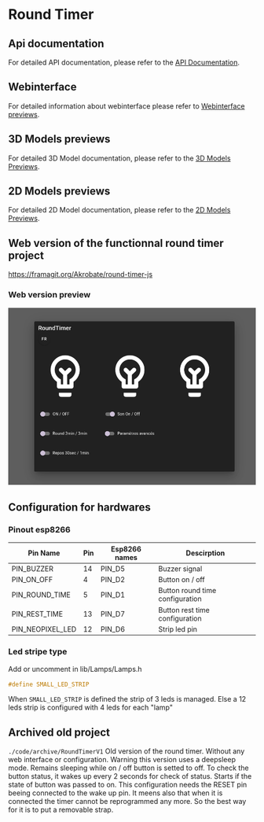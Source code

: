 # Round Timer

## Api documentation

For detailed API documentation, please refer to the [API Documentation](./documentations/API%20Documentation.md).


## Webinterface

For detailed information about webinterface please refer to [Webinterface previews](./documentations/webinterface/webinterface.md).


## 3D Models previews

For detailed 3D Model documentation, please refer to the [3D Models Previews](./3D-model/README.md).


## 2D Models previews

For detailed 2D Model documentation, please refer to the [2D Models Previews](./2D-model/README.md).

## Web version of the functionnal round timer project

https://framagit.org/Akrobate/round-timer-js


### Web version preview

![round-timer-js.png](./documentations/screenshots/round-timer-js.png)


## Configuration for hardwares

### Pinout esp8266
| Pin Name         | Pin        | Esp8266 names   |Descirption                       |
|------------------|------------|-----------------|----------------------------------|
| PIN_BUZZER       | 14         | PIN_D5          | Buzzer signal                    |
| PIN_ON_OFF       | 4          | PIN_D2          | Button on / off                  |
| PIN_ROUND_TIME   | 5          | PIN_D1          | Button round time configuration  |
| PIN_REST_TIME    | 13         | PIN_D7          | Button rest time configuration   |
| PIN_NEOPIXEL_LED | 12         | PIN_D6          | Strip led pin                    |

### Led stripe type

Add or uncomment in lib/Lamps/Lamps.h

```cpp
#define SMALL_LED_STRIP
```

When `SMALL_LED_STRIP` is defined the strip of 3 leds is managed. Else a 12 leds strip is configured with 4 leds for each "lamp"

## Archived old project

`./code/archive/RoundTimerV1` Old version of the round timer. Without any web interface or configuration. Warning this version uses a deepsleep mode. Remains sleeping while on / off button is setted to off. To check the button status, it wakes up every 2 seconds for check of status. Starts if the state of button was passed to on. This configuration needs the RESET pin beeing connected to the wake up pin. It meens also that when it is connected the timer cannot be reprogrammed any more. So the best way for it is to put a removable strap.
